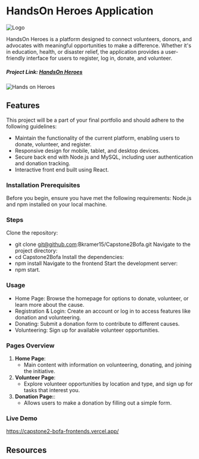 # HandsOn Heroes Application

![Logo](hohlogoo.png)

HandsOn Heroes is a platform designed to connect volunteers, donors, and advocates with meaningful opportunities to make a difference. Whether it's in education, health, or disaster relief, the application provides a user-friendly interface for users to register, log in, donate, and volunteer.

##### Project Link: [HandsOn Heroes](https://capstone2-bofa-frontends.vercel.app)
![Hands on Heroes](https://capstone2-bofa-frontends.vercel.app)


## Features
This project will be a part of your final portfolio and should adhere to the following guidelines:
- Maintain the functionality of the current platform, enabling users to donate, volunteer, and register.
- Responsive design for mobile, tablet, and desktop devices.
- Secure back end with Node.js and MySQL, including user authentication and donation tracking.
- Interactive front end built using React.

### Installation Prerequisites
Before you begin, ensure you have met the following requirements: Node.js and npm installed on your local machine.

### Steps
Clone the repository:
- git clone git@github.com:Bkramer15/Capstone2Bofa.git
  Navigate to the project directory:
- cd Capstone2Bofa
  Install the dependencies:
- npm install
Navigate to the frontend
Start the development server:
- npm start.
### Usage
- Home Page: Browse the homepage for options to donate, volunteer, or learn more about the cause.
- Registration & Login: Create an account or log in to access features like donation and volunteering.
- Donating: Submit a donation form to contribute to different causes.
- Volunteering: Sign up for available volunteer opportunities.
### Pages Overview
1. **Home Page**:
   - Main content with information on volunteering, donating, and joining the initiative.
2. **Volunteer Page**:
   - Explore volunteer opportunities by location and type, and sign up for tasks that interest you.
3. **Donation Page:**:
   - Allows users to make a donation by filling out a simple form.
### Live Demo
https://capstone2-bofa-frontends.vercel.app/
## Resources
